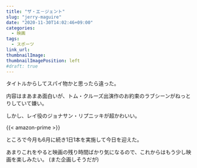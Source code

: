 ```yaml
---
title: "ザ・エ－ジェント"
slug: "jerry-maguire"
date: "2020-11-30T14:02:46+09:00"
categories:
  - 映画
tags:
  - スポーツ
link_url:
thumbnailImage:
thumbnailImagePosition: left
#draft: true
---
```

タイトルからしてスパイ物かと思ったら違った。
<!--more-->
内容はまあまあ面白いが、トム・クルーズ出演作のお約束のラブシーンがねっとりしていて嫌い。

しかし、レイ役のジョナサン・リプニッキが超かわいい。

{{< amazon-prime >}}

ところで今月も6月に続き1日1本を実施して今日を迎えた。

あまりこれをやると映画の残り時間ばかり気になるので、これからはもう少し映画を楽しみたい。
(また企画しそうだが)
